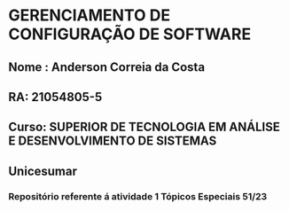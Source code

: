 # GERENCIAMENTO DE CONFIGURAÇÃO DE SOFTWARE

## Nome : Anderson Correia da Costa
## RA: 21054805-5
## Curso: SUPERIOR DE TECNOLOGIA EM ANÁLISE E DESENVOLVIMENTO DE SISTEMAS
## Unicesumar


### Repositório referente á atividade 1 Tópicos Especiais 51/23 
